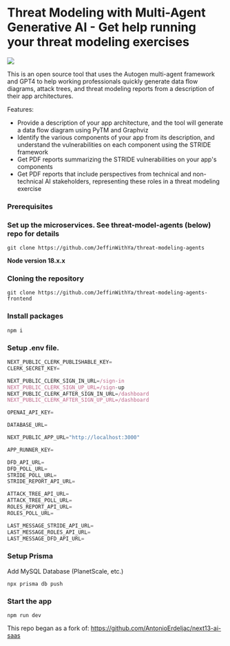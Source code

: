 # Threat Modeling with Multi-Agent Generative AI - Get help running your threat modeling exercises

![](https://github.com/JeffinWithYa/threat-modeling-agents-frontend/blob/main/dfd_demo_edited.gif)


This is an open source tool that uses the Autogen multi-agent framework and GPT4 to help working professionals quickly generate data flow diagrams, attack trees, and threat modeling reports from a description of their app architectures.

Features:

- Provide a description of your app architecture, and the tool will generate a data flow diagram using PyTM and Graphviz
- Identify the various components of your app from its description, and understand the vulnerabilities on each component using the STRIDE framework
- Get PDF reports summarizing the STRIDE vulnerabilities on your app's components
- Get PDF reports that include perspectives from technical and non-technical AI stakeholders, representing these roles in a threat modeling exercise

### Prerequisites

### Set up the microservices. See threat-model-agents (below) repo for details

```shell
git clone https://github.com/JeffinWithYa/threat-modeling-agents
```


**Node version 18.x.x**

### Cloning the repository

```shell
git clone https://github.com/JeffinWithYa/threat-modeling-agents-frontend
```

### Install packages

```shell
npm i
```

### Setup .env file. 


```js
NEXT_PUBLIC_CLERK_PUBLISHABLE_KEY=
CLERK_SECRET_KEY=

NEXT_PUBLIC_CLERK_SIGN_IN_URL=/sign-in
NEXT_PUBLIC_CLERK_SIGN_UP_URL=/sign-up
NEXT_PUBLIC_CLERK_AFTER_SIGN_IN_URL=/dashboard
NEXT_PUBLIC_CLERK_AFTER_SIGN_UP_URL=/dashboard

OPENAI_API_KEY=

DATABASE_URL=

NEXT_PUBLIC_APP_URL="http://localhost:3000"

APP_RUNNER_KEY=

DFD_API_URL=
DFD_POLL_URL=
STRIDE_POLL_URL=
STRIDE_REPORT_API_URL=

ATTACK_TREE_API_URL=
ATTACK_TREE_POLL_URL=
ROLES_REPORT_API_URL=
ROLES_POLL_URL=

LAST_MESSAGE_STRIDE_API_URL=
LAST_MESSAGE_ROLES_API_URL=
LAST_MESSAGE_DFD_API_URL=
```

### Setup Prisma

Add MySQL Database (PlanetScale, etc.)

```shell
npx prisma db push

```

### Start the app

```shell
npm run dev
```

This repo began as a fork of: https://github.com/AntonioErdeljac/next13-ai-saas